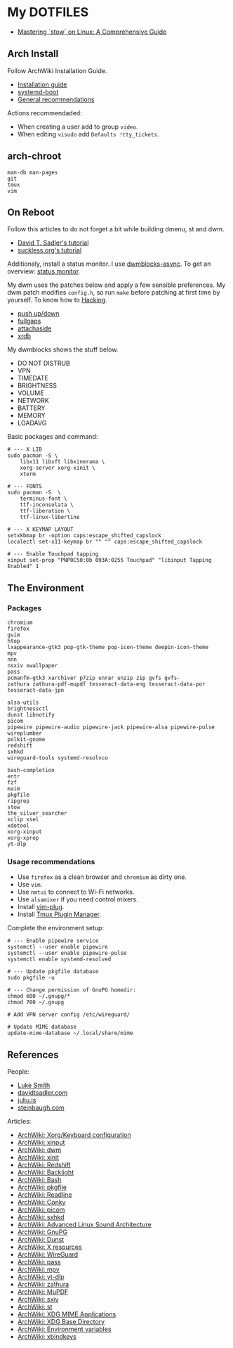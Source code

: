 # My DOTFILES

- [Mastering ´stow´ on Linux: A Comprehensive Guide](https://linuxvox.com/blog/stow-linux-nixcraftcom/)

## Arch Install

Follow ArchWiki Installation Guide.

- [Installation guide](https://wiki.archlinux.org/title/Installation_guide)
- [systemd-boot](https://wiki.archlinux.org/title/Systemd-boot)
- [General recommendations](https://wiki.archlinux.org/title/General_recommendations)

Actions recommendaded:

- When creating a user add to group `video`.
- When editing `visudo` add `Defaults !tty_tickets`.

## arch-chroot

```
man-db man-pages
git
tmux
vim
```

## On Reboot

Follow this articles to do not forget a bit while building dmenu, st and dwm.

- [David T. Sadler's tutorial](https://davidtsadler.com/posts/arch/2020-08-17/installing-st-dmenu-dwm-in-arch-linux/)
- [suckless.org's tutorial](https://dwm.suckless.org/tutorial/)

Additionaly, install a status monitor. I use [dwmblocks-async](https://github.com/UtkarshVerma/dwmblocks-async). To get an overview: [status monitor](https://dwm.suckless.org/status_monitor/).

My dwm uses the patches below and apply a few sensible preferences. My dwm patch modifies `config.h`, so run `make` before patching at first time by yourself. To know how to [Hacking](https://suckless.org/hacking/).

- [push up/down](https://dwm.suckless.org/patches/push/)
- [fullgaps](https://dwm.suckless.org/patches/fullgaps/)
- [attachaside](https://dwm.suckless.org/patches/attachaside/)
- [xrdb](https://dwm.suckless.org/patches/xrdb/)

My dwmblocks shows the stuff below.

- DO NOT DISTRUB
- VPN
- TIMEDATE
- BRIGHTNESS
- VOLUME
- NETWORK
- BATTERY
- MEMORY
- LOADAVG

Basic packages and command:

```
# --- X LIB
sudo pacman -S \
	libx11 libxft libxinerama \
	xorg-server xorg-xinit \
	xterm

# --- FONTS
sudo pacman -S  \
	terminus-font \
	ttf-inconsolata \
	ttf-liberation \
	ttf-linux-libertine

# --- X KEYMAP LAYOUT
setxkbmap br -option caps:escape_shifted_capslock
localectl set-x11-keymap br "" "" caps:escape_shifted_capslock

# --- Enable Touchpad tapping
xinput set-prop "PNP0C50:0b 093A:0255 Touchpad" "libinput Tapping Enabled" 1
```

## The Environment

### Packages

```
chromium
firefox
gvim
htop
lxappearance-gtk3 pop-gtk-theme pop-icon-theme deepin-icon-theme
mpv
nnn
nsxiv xwallpaper
pass
pcmanfm-gtk3 xarchiver p7zip unrar unzip zip gvfs gvfs-
zathura zathura-pdf-mupdf tesseract-data-eng tesseract-data-por tesseract-data-jpn

alsa-utils
brightnessctl
dunst libnotify
picom
pipewire pipewire-audio pipewire-jack pipewire-alsa pipewire-pulse wireplumber
polkit-gnome
redshift
sxhkd
wireguard-tools systemd-resolvco

bash-completion
entr
fzf
maim
pkgfile
ripgrep
stow
the_silver_searcher
xclip xsel
xdotool
xorg-xinput
xorg-xprop
yt-dlp
```

### Usage recommendations

- Use `firefox` as a clean browser and `chromium` as dirty one.
- Use `vim`.
- Use `nmtui` to connect to Wi-Fi networks.
- Use `alsamixer` if you need control mixers.
- Install [vim-plug](https://github.com/junegunn/vim-plug).
- Install [Tmux Plugin Manager](https://github.com/tmux-plugins/tpm).

Complete the environment setup:

```
# --- Enable pipewire service
systemctl --user enable pipewire
systemctl --user enable pipewire-pulse
systemctl enable systemd-resolved

# --- Update pkgfile database
sudo pkgfile -u

# --- Change permission of GnuPG homedir:
chmod 600 ~/.gnupg/*
chmod 700 ~/.gnupg

# Add VPN server config /etc/wireguard/

# Update MIME database
update-mime-database ~/.local/share/mime
```

## References

People:

- [Luke Smith](https://lukesmith.xyz/)
- [davidtsadler.com](https://davidtsadler.com/)
- [juliu.is](https://juliu.is/)
- [steinbaugh.com](https://steinbaugh.com/)

Articles:

- [ArchWiki; Xorg/Keyboard configuration](https://wiki.archlinux.org/title/Xorg/Keyboard_configuration)
- [ArchWiki: xinput](https://wiki.archlinux.org/title/Xinput)
- [ArchWiki: dwm](https://wiki.archlinux.org/title/Dwm)
- [ArchWiki: xinit](https://wiki.archlinux.org/title/Xinit)
- [ArchWiki: Redshift](https://wiki.archlinux.org/title/Redshift)
- [ArchWiki: Backlight](https://wiki.archlinux.org/title/Backlight)
- [ArchWiki: Bash](https://wiki.archlinux.org/title/Bash)
- [ArchWiki: pkgfile](https://wiki.archlinux.org/title/Pkgfile)
- [ArchWiki: Readline](https://wiki.archlinux.org/title/Readline)
- [ArchWiki: Conky](https://wiki.archlinux.org/title/Conky)
- [ArchWiki: picom](https://wiki.archlinux.org/title/Picom)
- [ArchWiki: sxhkd](https://wiki.archlinux.org/title/Sxhkd)
- [ArchWiki: Advanced Linux Sound Architecture](https://wiki.archlinux.org/title/Advanced_Linux_Sound_Architecture)
- [ArchWiki: GnuPG](https://wiki.archlinux.org/title/GnuPG)
- [ArchWiki: Dunst](https://wiki.archlinux.org/title/Dunst)
- [ArchWiki: X resources](https://wiki.archlinux.org/title/X_resources)
- [ArchWiki: WireGuard](https://wiki.archlinux.org/title/WireGuard)
- [ArchWiki: pass](https://wiki.archlinux.org/title/Pass)
- [ArchWiki: mpv](https://wiki.archlinux.org/title/Mpv)
- [ArchWiki: yt-dlp](https://wiki.archlinux.org/title/Yt-dlp)
- [ArchWiki: zathura](https://wiki.archlinux.org/title/Zathura)
- [ArchWiki: MuPDF](https://wiki.archlinux.org/title/MuPDF)
- [ArchWiki: sxiv](https://wiki.archlinux.org/title/Sxiv)
- [ArchWiki: st](https://wiki.archlinux.org/title/St)
- [ArchWiki: XDG MIME Applications](https://wiki.archlinux.org/title/XDG_MIME_Applications)
- [ArchWiki: XDG Base Directory](https://wiki.archlinux.org/title/XDG_Base_Directory)
- [ArchWiki: Environment variables](https://wiki.archlinux.org/title/Environment_variables)
- [ArchWiki: xbindkeys](https://wiki.archlinux.org/title/Xbindkeys)

